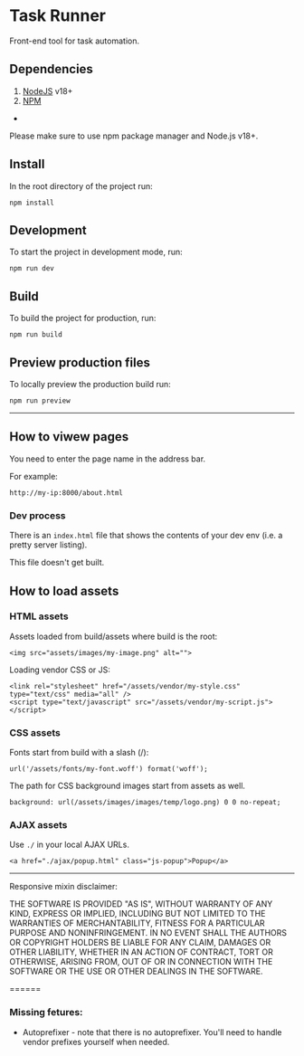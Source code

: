 # Task Runner
Front-end tool for task automation.

## Dependencies
1. [NodeJS](http://nodejs.org/) v18+ 
2. [NPM](https://www.npmjs.com/)

- 

Please make sure to use npm package manager and Node.js v18+.

## Install
In the root directory of the project run:

```
npm install
```

## Development
To start the project in development mode, run:

```
npm run dev
```


## Build
To build the project for production, run:

```
npm run build
```

## Preview production files
To locally preview the production build run:

```
npm run preview
```

---

## How to viwew pages

You need to enter the page name in the address bar.

For example:

```
http://my-ip:8000/about.html
```

### Dev process
There is an `index.html` file that shows the contents of your dev env (i.e. a pretty server listing).

This file doesn't get built.

## How to load assets

### HTML assets

Assets loaded from build/assets where build is the root:

```
<img src="assets/images/my-image.png" alt="">
```

Loading vendor CSS or JS:

```
<link rel="stylesheet" href="/assets/vendor/my-style.css" type="text/css" media="all" />
<script type="text/javascript" src="/assets/vendor/my-script.js"></script>
```

### CSS assets

Fonts start from build with a slash (/):

```
url('/assets/fonts/my-font.woff') format('woff');
```

The path for CSS background images start from assets as well.

```
background: url(/assets/images/images/temp/logo.png) 0 0 no-repeat;
```

### AJAX assets

Use `./` in your local AJAX URLs.

```
<a href="./ajax/popup.html" class="js-popup">Popup</a>
```

---

Responsive mixin disclaimer:

THE SOFTWARE IS PROVIDED "AS IS", WITHOUT WARRANTY OF ANY KIND, EXPRESS OR
IMPLIED, INCLUDING BUT NOT LIMITED TO THE WARRANTIES OF MERCHANTABILITY,
FITNESS FOR A PARTICULAR PURPOSE AND NONINFRINGEMENT. IN NO EVENT SHALL THE
AUTHORS OR COPYRIGHT HOLDERS BE LIABLE FOR ANY CLAIM, DAMAGES OR OTHER
LIABILITY, WHETHER IN AN ACTION OF CONTRACT, TORT OR OTHERWISE, ARISING FROM,
OUT OF OR IN CONNECTION WITH THE SOFTWARE OR THE USE OR OTHER DEALINGS IN
THE SOFTWARE.

======

### Missing fetures:

* Autoprefixer - note that there is no autoprefixer. You'll need to handle vendor prefixes yourself when needed.

